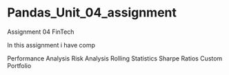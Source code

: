 # Pandas_Unit_04_assignment
Assignment 04 FinTech

In this assignment i have comp

Performance Analysis
Risk Analysis
Rolling Statistics
Sharpe Ratios
Custom Portfolio